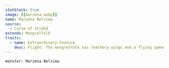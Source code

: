 ```yaml
---
statblock: true
image: [[marzena.webp]]
name: Marzena Belview
source:
  - Curse of Strahd
extends: Mongrelfolk
traits:
  - name: Extraordinary Feature
    desc: Flight. The mongrelfolk has leathery wings and a flying speed of 40 feet.
---
```


```statblock
monster: Marzena Belview
```